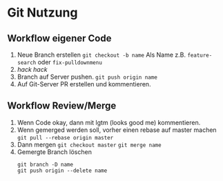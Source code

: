# Git Nutzung

## Workflow eigener Code

1. Neue Branch erstellen
    `git checkout -b name`
    Als Name z.B. `feature-search` oder `fix-pulldownmenu`
2. *hack hack*
3. Branch auf Server pushen.
    `git push origin name`
4. Auf Git-Server PR erstellen und kommentieren.

## Workflow Review/Merge

1. Wenn Code okay, dann mit lgtm (looks good me) kommentieren.
2. Wenn gemerged werden soll, vorher einen rebase auf master machen
    `git pull --rebase origin master`
3. Dann mergen
    `git checkout master`
    `git merge name`
4. Gemergte Branch löschen
    ```
    git branch -D name
    git push origin --delete name 
    ```
